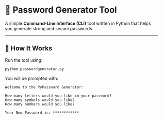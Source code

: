 # 🔐 Password Generator Tool

A simple **Command-Line Interface (CLI)** tool written in Python that helps you generate strong and secure passwords.

---

## 🚀 How It Works

Run the tool using:

```bash
python passwordgenerator.py
```
You will be prompted with:

```
Welcome to the PyPassword Generator!

How many letters would you like in your password? 
How many symbols would you like?  
How many numbers would you like?   

Your New Password is: ************
```
